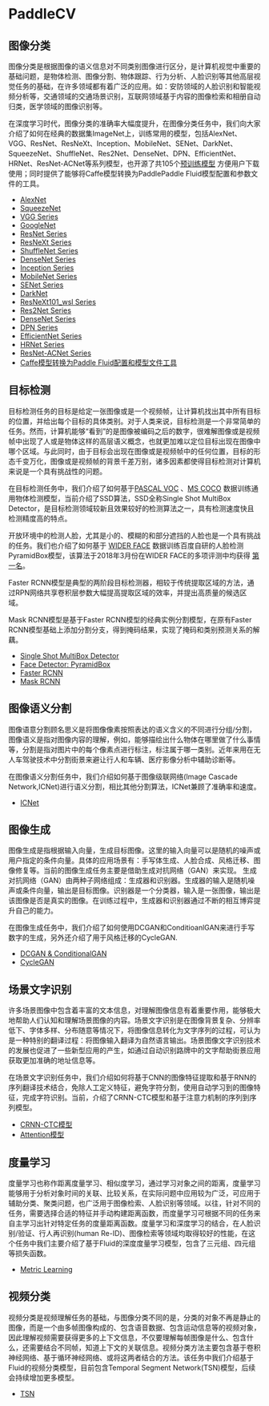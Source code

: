 PaddleCV
========

图像分类
--------

图像分类是根据图像的语义信息对不同类别图像进行区分，是计算机视觉中重要的基础问题，是物体检测、图像分割、物体跟踪、行为分析、人脸识别等其他高层视觉任务的基础，在许多领域都有着广泛的应用。如：安防领域的人脸识别和智能视频分析等，交通领域的交通场景识别，互联网领域基于内容的图像检索和相册自动归类，医学领域的图像识别等。

在深度学习时代，图像分类的准确率大幅度提升，在图像分类任务中，我们向大家介绍了如何在经典的数据集ImageNet上，训练常用的模型，包括AlexNet、VGG、ResNet、ResNeXt、Inception、MobileNet、SENet、DarkNet、SqueezeNet、ShuffleNet、Res2Net、DenseNet、DPN、EfficientNet、HRNet、ResNet-ACNet等系列模型，也开源了共105个[预训练模型](https://github.com/PaddlePaddle/models/blob/release/1.7/PaddleCV/image_classification/README.md#已有模型及其性能) 方便用户下载使用；同时提供了能够将Caffe模型转换为PaddlePaddle
Fluid模型配置和参数文件的工具。

-  [AlexNet](https://github.com/PaddlePaddle/models/tree/release/1.7/PaddleCV/image_classification/models)
-  [SqueezeNet](https://github.com/PaddlePaddle/models/tree/release/1.7/PaddleCV/image_classification/models)
-  [VGG Series](https://github.com/PaddlePaddle/models/tree/release/1.7/PaddleCV/image_classification/models)
-  [GoogleNet](https://github.com/PaddlePaddle/models/tree/release/1.7/PaddleCV/image_classification/models)
-  [ResNet Series](https://github.com/PaddlePaddle/models/tree/release/1.7/PaddleCV/image_classification/models)
-  [ResNeXt Series](https://github.com/PaddlePaddle/models/tree/release/1.7/PaddleCV/image_classification/models)
-  [ShuffleNet Series](https://github.com/PaddlePaddle/models/tree/release/1.7/PaddleCV/image_classification/models)
-  [DenseNet Series](https://github.com/PaddlePaddle/models/tree/release/1.7/PaddleCV/image_classification/models)
-  [Inception Series](https://github.com/PaddlePaddle/models/tree/release/1.7/PaddleCV/image_classification/models)
-  [MobileNet Series](https://github.com/PaddlePaddle/models/tree/release/1.7/PaddleCV/image_classification/models)
-  [SENet Series](https://github.com/PaddlePaddle/models/tree/release/1.7/PaddleCV/image_classification/models)
-  [DarkNet](https://github.com/PaddlePaddle/models/tree/release/1.7/PaddleCV/image_classification/models)
-  [ResNeXt101_wsl Series](https://github.com/PaddlePaddle/models/tree/release/1.7/PaddleCV/image_classification/models)
- [Res2Net Series](https://github.com/PaddlePaddle/models/tree/release/1.7/PaddleCV/image_classification/models)
- [DenseNet Series](https://github.com/PaddlePaddle/models/tree/release/1.7/PaddleCV/image_classification/models)
- [DPN Series](https://github.com/PaddlePaddle/models/tree/release/1.7/PaddleCV/image_classification/models)
- [EfficientNet Series](https://github.com/PaddlePaddle/models/tree/release/1.7/PaddleCV/image_classification/models)
- [HRNet Series](https://github.com/PaddlePaddle/models/tree/release/1.7/PaddleCV/image_classification/models)
- [ResNet-ACNet Series](https://github.com/PaddlePaddle/models/tree/release/1.7/PaddleCV/image_classification/models)
-  [Caffe模型转换为Paddle Fluid配置和模型文件工具](https://github.com/PaddlePaddle/models/tree/release/1.7/PaddleCV/caffe2fluid)

目标检测
--------

目标检测任务的目标是给定一张图像或是一个视频帧，让计算机找出其中所有目标的位置，并给出每个目标的具体类别。对于人类来说，目标检测是一个非常简单的任务。然而，计算机能够“看到”的是图像被编码之后的数字，很难解图像或是视频帧中出现了人或是物体这样的高层语义概念，也就更加难以定位目标出现在图像中哪个区域。与此同时，由于目标会出现在图像或是视频帧中的任何位置，目标的形态千变万化，图像或是视频帧的背景千差万别，诸多因素都使得目标检测对计算机来说是一个具有挑战性的问题。

在目标检测任务中，我们介绍了如何基于[PASCAL VOC](http://host.robots.ox.ac.uk/pascal/VOC/) 、[MS COCO](http://cocodataset.org/#home) 数据训练通用物体检测模型，当前介绍了SSD算法，SSD全称Single Shot MultiBox Detector，是目标检测领域较新且效果较好的检测算法之一，具有检测速度快且检测精度高的特点。

开放环境中的检测人脸，尤其是小的、模糊的和部分遮挡的人脸也是一个具有挑战的任务。我们也介绍了如何基于 [WIDER FACE](http://mmlab.ie.cuhk.edu.hk/projects/WIDERFace) 数据训练百度自研的人脸检测PyramidBox模型，该算法于2018年3月份在WIDER FACE的多项评测中均获得 [第一名](http://mmlab.ie.cuhk.edu.hk/projects/WIDERFace/WiderFace_Results.html)。

Faster RCNN模型是典型的两阶段目标检测器，相较于传统提取区域的方法，通过RPN网络共享卷积层参数大幅提高提取区域的效率，并提出高质量的候选区域。

Mask RCNN模型是基于Faster RCNN模型的经典实例分割模型，在原有Faster RCNN模型基础上添加分割分支，得到掩码结果，实现了掩码和类别预测关系的解藕。

-  [Single Shot MultiBox Detector](https://github.com/PaddlePaddle/PaddleDetection)
-  [Face Detector: PyramidBox](https://github.com/PaddlePaddle/models/tree/release/1.7/PaddleCV/face_detection/README_cn.md)
-  [Faster RCNN](https://github.com/PaddlePaddle/PaddleDetection)
-  [Mask RCNN](https://github.com/PaddlePaddle/PaddleDetection)

图像语义分割
------------

图像语意分割顾名思义是将图像像素按照表达的语义含义的不同进行分组/分割，图像语义是指对图像内容的理解，例如，能够描绘出什么物体在哪里做了什么事情等，分割是指对图片中的每个像素点进行标注，标注属于哪一类别。近年来用在无人车驾驶技术中分割街景来避让行人和车辆、医疗影像分析中辅助诊断等。

在图像语义分割任务中，我们介绍如何基于图像级联网络(Image Cascade
Network,ICNet)进行语义分割，相比其他分割算法，ICNet兼顾了准确率和速度。

-  [ICNet](https://github.com/PaddlePaddle/PaddleSeg)

图像生成
-----------

图像生成是指根据输入向量，生成目标图像。这里的输入向量可以是随机的噪声或用户指定的条件向量。具体的应用场景有：手写体生成、人脸合成、风格迁移、图像修复等。当前的图像生成任务主要是借助生成对抗网络（GAN）来实现。
生成对抗网络（GAN）由两种子网络组成：生成器和识别器。生成器的输入是随机噪声或条件向量，输出是目标图像。识别器是一个分类器，输入是一张图像，输出是该图像是否是真实的图像。在训练过程中，生成器和识别器通过不断的相互博弈提升自己的能力。

在图像生成任务中，我们介绍了如何使用DCGAN和ConditioanlGAN来进行手写数字的生成，另外还介绍了用于风格迁移的CycleGAN.

- [DCGAN & ConditionalGAN](https://github.com/PaddlePaddle/models/tree/release/1.7/PaddleCV/gan/c_gan)
- [CycleGAN](https://github.com/PaddlePaddle/models/tree/release/1.7/PaddleCV/gan/cycle_gan)

场景文字识别
------------

许多场景图像中包含着丰富的文本信息，对理解图像信息有着重要作用，能够极大地帮助人们认知和理解场景图像的内容。场景文字识别是在图像背景复杂、分辨率低下、字体多样、分布随意等情况下，将图像信息转化为文字序列的过程，可认为是一种特别的翻译过程：将图像输入翻译为自然语言输出。场景图像文字识别技术的发展也促进了一些新型应用的产生，如通过自动识别路牌中的文字帮助街景应用获取更加准确的地址信息等。

在场景文字识别任务中，我们介绍如何将基于CNN的图像特征提取和基于RNN的序列翻译技术结合，免除人工定义特征，避免字符分割，使用自动学习到的图像特征，完成字符识别。当前，介绍了CRNN-CTC模型和基于注意力机制的序列到序列模型。

-  [CRNN-CTC模型](https://github.com/PaddlePaddle/models/tree/release/1.7/PaddleCV/ocr_recognition)
-  [Attention模型](https://github.com/PaddlePaddle/models/tree/release/1.7/PaddleCV/ocr_recognition)


度量学习
-------


度量学习也称作距离度量学习、相似度学习，通过学习对象之间的距离，度量学习能够用于分析对象时间的关联、比较关系，在实际问题中应用较为广泛，可应用于辅助分类、聚类问题，也广泛用于图像检索、人脸识别等领域。以往，针对不同的任务，需要选择合适的特征并手动构建距离函数，而度量学习可根据不同的任务来自主学习出针对特定任务的度量距离函数。度量学习和深度学习的结合，在人脸识别/验证、行人再识别(human Re-ID)、图像检索等领域均取得较好的性能，在这个任务中我们主要介绍了基于Fluid的深度度量学习模型，包含了三元组、四元组等损失函数。

- [Metric Learning](https://github.com/PaddlePaddle/models/tree/release/1.7/PaddleCV/metric_learning)


视频分类
-------

视频分类是视频理解任务的基础，与图像分类不同的是，分类的对象不再是静止的图像，而是一个由多帧图像构成的、包含语音数据、包含运动信息等的视频对象，因此理解视频需要获得更多的上下文信息，不仅要理解每帧图像是什么、包含什么，还需要结合不同帧，知道上下文的关联信息。视频分类方法主要包含基于卷积神经网络、基于循环神经网络、或将这两者结合的方法。该任务中我们介绍基于Fluid的视频分类模型，目前包含Temporal Segment Network(TSN)模型，后续会持续增加更多模型。


- [TSN](https://github.com/PaddlePaddle/models/tree/release/1.7/PaddleCV/video)
